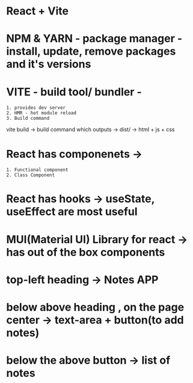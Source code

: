 # React + Vite


# NPM & YARN - package manager - install, update, remove packages and it's versions
# VITE - build tool/ bundler - 
    1. provides dev server 
    2. HMR - hot module reload
    3. Build command


vite build -> build command which outputs -> dist/ -> html + js + css


# React has componenets -> 
    1. Functional component
    2. Class Component


# React has hooks -> useState, useEffect are most useful

# MUI(Material UI) Library for react -> has out of the box components


# top-left heading -> Notes APP
# below above heading , on the page center -> text-area + button(to add notes)
# below the above button -> list of notes
